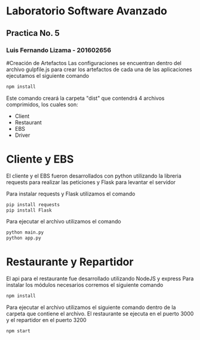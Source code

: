 # Laboratorio Software Avanzado
## Practica No. 5

### Luis Fernando Lizama - 201602656

#Creación de Artefactos
Las configuraciones se encuentran dentro del archivo gulpfile.js para crear los artefactos de cada una de las aplicaciones ejecutamos el siguiente comando
```javascript
npm install
```
Este comando creará la carpeta "dist" que contendrá 4 archivos comprimidos, los cuales son:
- Client
- Restaurant
- EBS
- Driver

# Cliente y EBS
El cliente y el EBS fueron desarrollados con python utilizando la libreria requests para realizar las peticiones y Flask para levantar el servidor

Para instalar requests y Flask utilizamos el comando 
```python
pip install requests
pip install Flask
```
Para ejecutar el archivo utilizamos el comando
```python
python main.py
python app.py
```
# Restaurante y Repartidor
El api para el restaurante fue desarrollado utilizando NodeJS y express
Para instalar los módulos necesarios corremos el siguiente comando
```javascript
npm install
```
Para ejecutar el archivo utilizamos el siguiente comando dentro de la carpeta que contiene el archivo. El restaurante se ejecuta en el puerto 3000 y el repartidor en el puerto 3200
```javascript
npm start
```
